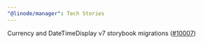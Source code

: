 ```yaml
---
"@linode/manager": Tech Stories
---
```


Currency and DateTimeDisplay v7 storybook migrations ([#10007](https://github.com/linode/manager/pull/10007))
